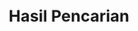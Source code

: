 ---
title: "Hasil Pencarian"
description: "Hasil Pencarian Fuzzballid"
layout: "search"
draft: false
---